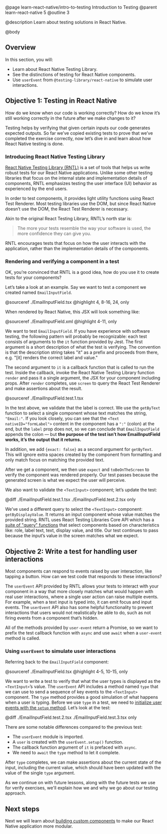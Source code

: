 @page learn-react-native/intro-to-testing Introduction to Testing
@parent learn-react-native 5
@outline 3

@description Learn about testing solutions in React Native.

@body

## Overview

In this section, you will:

- Learn about React Native Testing Library.
- See the distinctions of testing for React Native components.
- Use `userEvent` from `@testing-library/react-native` to simulate user interactions.

## Objective 1: Testing in React Native

How do we know when our code is working correctly? How do we know it’s still working correctly in the future after we make changes to it?

Testing helps by verifying that given certain inputs our code generates expected outputs. So far we’ve copied existing tests to prove that we’ve completed the exercise correctly, now let’s dive in and learn about how React Native testing is done.

### Introducing React Native Testing Library

[React Native Testing Library (RNTL)](https://callstack.github.io/react-native-testing-library/docs/getting-started) is a set of tools that helps us write robust tests for our React Native applications.
Unlike some other testing libraries that focus on the internal state and implementation details of components, RNTL emphasizes testing the user interface (UI) behavior as experienced by the end users.

In order to test components, it provides light utility functions using React Test Renderer. Most testing libraries use the DOM, but since React Native doesn’t use the DOM, the React Test Renderer is necessary.

Akin to the original React Testing Library, RNTL’s north star is:

> The more your tests resemble the way your software is used, the more confidence they can give you.

RNTL encourages tests that focus on how the user interacts with the application, rather than the implementation details of the components.

### Rendering and verifying a component in a test

OK, you’re convinced that RNTL is a good idea, how do you use it to create tests for your components?

Let’s take a look at an example.
Say we want to test a component we created named `EmailInputField`.

@sourceref ./EmailInputField.tsx
@highlight 4, 8-16, 24, only

When rendered by React Native, this JSX will look something like:

@sourceref ./EmailInputField.xml
@highlight 4-11, only

We want to test `EmailInputField`. If you have experience with software testing, the following pattern will probably be recognizable: each test consists of arguments to the `it` function provided by Jest. The first argument is a short description of what the test is verifying. The convention is that the description string takes "it" as a prefix and proceeds from there, e.g. "[it] renders the correct label and value."

The second argument to `it` is a callback function that is called to run the test. Inside the callback, invoke the React Native Testing Library function `render` and pass it a single argument, the JSX for your component including props. After `render` completes, use `screen` to query the React Test Renderer and make assertions about the result.

@sourceref ./EmailInputField.test.1.tsx

In the test above, we validate that the label is correct.
We use the `getByText` function to select a single component whose text matches the string, `"Email:"`.
If you look closely, you can see that the `<Text nativeID="formLabel">` content in the component has a `":"` (colon) at the end, but the `label` prop does not, so we can conclude that `EmailInputField` appends the colon — but **the purpose of the test isn’t how EmailInputField works, it’s the output that it returns.**

In addition, we add `{exact: false}` as a second argument for `getByText`. This will ignore extra spaces created by the component from formatting and only match focus on matching the provided text.

After we get a component, we then use `expect` and `toBeOnTheScreen` to verify the component was rendered properly. Our test passes because the generated screen is what we expect the user will perceive.

We also want to validate the `<TextInput>` component; let’s update the test:

@diff ./EmailInputField.test.1.tsx ./EmailInputField.test.2.tsx only

We’ve used a different query to select the `<TextInput>` component: `getByDisplayValue`.
It returns an input component whose value matches the provided string.
RNTL uses React Testing Libraries Core API which has a [suite of "query" functions](https://testing-library.com/docs/queries/about) that select components based on characteristics like: role, label text, text, display value, and title.
Our test continues to pass because the input’s value in the screen matches what we expect.

## Objective 2: Write a test for handling user interactions

Most components can respond to events raised by user interaction, like tapping a button.
How can we test code that responds to these interactions?

The `userEvent` API provided by RNTL allows your tests to interact with your component in a way that more closely matches what would happen with real user interactions, where a single user action can raise multiple events.
For example, when a text input is typed into, it can emit focus and input events.
The `userEvent` API also has some helpful functionality to prevent interactions that users would not realistically be able to do, such as not firing events from a component that’s hidden.

All of the methods provided by `user-event` return a Promise, so we want to prefix the test callback function with `async` and use `await` when a `user-event` method is called.

### Using `userEvent` to simulate user interactions

Referring back to the `EmailInputField` component:

@sourceref ./EmailInputField.tsx
@highlight 4-5, 10-15, only

We want to write a test to verify that what the user types is displayed as the `<TextInput>`’s value.
The `userEvent` API includes a method named `type` that we can use to send a sequence of key events to the `<TextInput>` component.
The `type` method provides a good simulation of what happens when a user is typing.
Before we use `type` in a test, we need to [initialize user events with the `setup` method](https://callstack.github.io/react-native-testing-library/docs/user-event#setup).
Let’s look at the test:

@diff ./EmailInputField.test.2.tsx ./EmailInputField.test.3.tsx only

There are some notable differences compared to the previous test:

- The `userEvent` module is imported.
- A `user` is created with the `userEvent.setup()` function.
- The callback function argument of `it` is prefaced with `async`.
- We need to `await` the `type` method to let it complete.

After `type` completes, we can make assertions about the current state of the input, including the current value, which should have been updated with the value of the single `type` argument.

As we continue on with future lessons, along with the future tests we use for verify exercises, we'll explain how we and why we go about our testing approach.

## Next steps

Next we will learn about [building custom components](./building-custom-components.html) to make our React Native application more modular.
